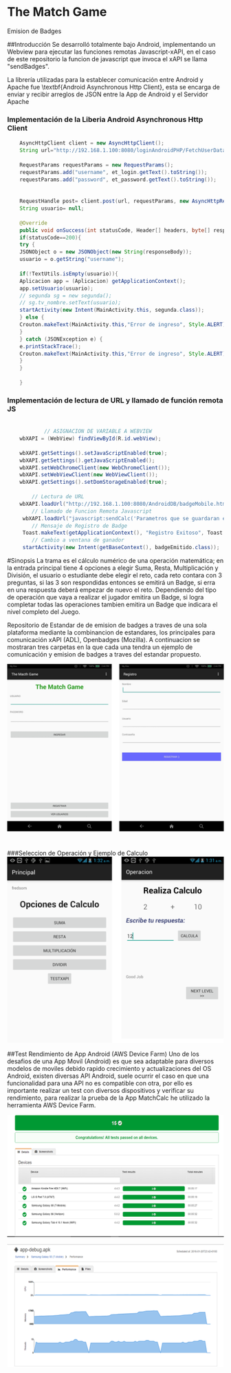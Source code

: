 # The Match Game
Emision de Badges

##Introducción
Se desarrolló totalmente bajo Android, implementando un Webview para ejecutar las funciones remotas Javascript-xAPI, en el caso de este repositorio la funcion de javascript que invoca el xAPI se llama "sendBadges". 

La librería utilizadas para la establecer comunicación entre Android y Apache fue \textbf{Android Asynchronous Http Client}, esta se encarga de enviar y recibir arreglos de JSON entre la App de Android y el Servidor Apache


### Implementación de la Liberia Android Asynchronous Http Client
```java
	AsyncHttpClient client = new AsyncHttpClient();
	String url="http://192.168.1.100:8080/loginAndroidPHP/FetchUserData.php";
	
	RequestParams requestParams = new RequestParams();
	requestParams.add("username", et_login.getText().toString());
	requestParams.add("password", et_password.getText().toString());
	
	
	RequestHandle post= client.post(url, requestParams, new AsyncHttpResponseHandler() {
	String usuario= null;
	
	@Override
	public void onSuccess(int statusCode, Header[] headers, byte[] responseBody) {
	if(statusCode==200){
	try {
	JSONObject o = new JSONObject(new String(responseBody));
	usuario = o.getString("username");
	
	if(!TextUtils.isEmpty(usuario)){
	Aplicacion app = (Aplicacion) getApplicationContext();
	app.setUsuario(usuario);
	// segunda sg = new segunda();
	// sg.tv_nombre.setText(usuario);
	startActivity(new Intent(MainActivity.this, segunda.class));
	} else {
	Crouton.makeText(MainActivity.this,"Error de ingreso", Style.ALERT).show();
	}
	} catch (JSONException e) {
	e.printStackTrace();
	Crouton.makeText(MainActivity.this,"Error de ingreso", Style.ALERT).show();
	}
	}
	
	}
```	

	
### Implementación de lectura de URL y llamado de función remota JS

```java
	
			// ASIGNACION DE VARIABLE A WEBVIEW 
	wbXAPI = (WebView) findViewById(R.id.webView);
	
	wbXAPI.getSettings().setJavaScriptEnabled(true);
	wbXAPI.getSettings().getJavaScriptEnabled();
	wbXAPI.setWebChromeClient(new WebChromeClient());
	wbXAPI.setWebViewClient(new WebViewClient());
	wbXAPI.getSettings().setDomStorageEnabled(true);
	
		// Lectura de URL
	wbXAPI.loadUrl("http://192.168.1.100:8080/AndroidDB/badgeMobile.html");
		// Llamado de Funcion Remota Javascript 
	 wbXAPI.loadUrl("javascript:sendCalc('Parametros que se guardaran ene l Badge')");
	 	// Mensaje de Registro de Badge
	 Toast.makeText(getApplicationContext(), "Registro Exitoso", Toast.LENGTH_LONG).show();
		// Cambio a ventana de ganador
	 startActivity(new Intent(getBaseContext(), badgeEmitido.class));
```

#Sinopsis
La trama es el cálculo numérico de una operación matemática; en la entrada principal tiene 4 opciones a elegir Suma, Resta, Multiplicación y División, el usuario o estudiante debe elegir el reto, cada reto contara con 3 preguntas, si las 3 son respondidas entonces se emitirá un Badge, si erra en una respuesta deberá empezar de nuevo el reto. Dependiendo del tipo de operación que vaya a realizar el jugador emitira un Badge, si logra completar todas las operaciones tambien emitira un Badge que indicara el nivel completo del Juego.


Repositorio de Estandar de de emision de badges a traves de una sola plataforma mediante la combinancion de estandares, los principales para comunicación xAPI (ADL), Openbadges (Mozilla). A continuacion se mostraran tres carpetas en la que cada una tendra un ejemplo de comunicación y emision de badges a traves del estandar propuesto.

![texto cualquiera por si no carga la imagen](Images/screen.png)





# 
# 
# 
###Seleccion de Operación y Ejemplo de Calculo
![texto cualquiera por si no carga la imagen](Images/subscreen.png)

##Test Rendimiento de App Android (AWS Device Farm)
Uno de los desafios de una App Movil (Android) es que sea adaptable para diversos modelos de moviles debido rapido crecimiento y actualizaciones del OS Android, existen diversas API Android, suele ocurrir el caso en que una funcionalidad para una API no es compatible con otra, por ello es importante realizar un test con diversos dispositivos y verificar su rendimiento, para realizar la prueba de la App MatchCalc he utilizado la herramienta AWS Device Farm.

![texto cualquiera por si no carga la imagen](Images/testapp1.png)

![texto cualquiera por si no carga la imagen](Images/testapp2.png)


